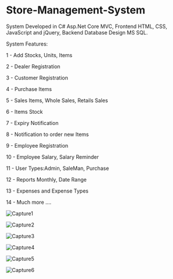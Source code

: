 
# Store-Management-System

System Developed in C# Asp.Net Core MVC, Frontend HTML, CSS, JavaScript and jQuery, Backend Database Design MS SQL.

System Features:

1 - Add Stocks, Units, Items

2 - Dealer Registration

3 - Customer Registration

4 - Purchase Items

5 - Sales Items, Whole Sales, Retails Sales

6 - Items Stock

7 - Expiry Notification 

8 - Notification to order new Items 

9 - Employee Registration

10 - Employee Salary, Salary Reminder

11 - User Types:Admin, SaleMan, Purchase 

12 - Reports Monthly, Date Range

13 - Expenses and Expense Types

14 - Much more ....

![Capture1](https://user-images.githubusercontent.com/52412292/195088210-314b24b1-bba5-4c5c-97b0-e58de5186bad.PNG)

![Capture2](https://user-images.githubusercontent.com/52412292/195088352-bf167a2e-d3f3-41fc-88a1-c3e828e5e831.PNG)

![Capture3](https://user-images.githubusercontent.com/52412292/195088419-3278dd40-d6db-4d46-bf36-f11a516de926.PNG)

![Capture4](https://user-images.githubusercontent.com/52412292/195088466-f0e13a3b-3516-4c98-9898-b42160ead74d.PNG)

![Capture5](https://user-images.githubusercontent.com/52412292/195088507-efa66c22-96ab-465f-82cb-b62771ed370a.PNG)

![Capture6](https://user-images.githubusercontent.com/52412292/195088553-d2db641c-a079-4f38-ae89-bf11d45667f6.PNG)




